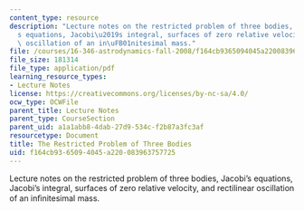 ```yaml
---
content_type: resource
description: "Lecture notes on the restricted problem of three bodies, Jacobi\u2019\
  s equations, Jacobi\u2019s integral, surfaces of zero relative velocity, and rectilinear\
  \ oscillation of an in\uFB01nitesimal mass."
file: /courses/16-346-astrodynamics-fall-2008/f164cb9365094045a220083963757725_lec_25.pdf
file_size: 181314
file_type: application/pdf
learning_resource_types:
- Lecture Notes
license: https://creativecommons.org/licenses/by-nc-sa/4.0/
ocw_type: OCWFile
parent_title: Lecture Notes
parent_type: CourseSection
parent_uid: a1a1abb8-4dab-27d9-534c-f2b87a3fc3af
resourcetype: Document
title: The Restricted Problem of Three Bodies
uid: f164cb93-6509-4045-a220-083963757725
---
```

Lecture notes on the restricted problem of three bodies, Jacobi’s equations, Jacobi’s integral, surfaces of zero relative velocity, and rectilinear oscillation of an inﬁnitesimal mass.